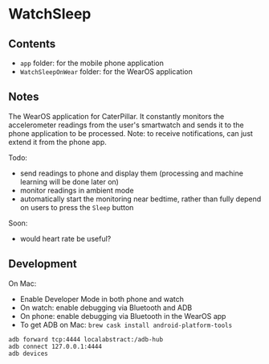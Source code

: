 # WatchSleep
## Contents
- `app` folder: for the mobile phone application
- `WatchSleepOnWear` folder: for the WearOS application

## Notes
The WearOS application for CaterPillar. It constantly monitors the accelerometer readings from the user's smartwatch and sends it to the phone application to be processed. Note: to receive notifications, can just extend it from the phone app.

Todo:
- send readings to phone and display them (processing and machine learning will be done later on)
- monitor readings in ambient mode
- automatically start the monitoring near bedtime, rather than fully depend on users to press the `Sleep` button

Soon:
- would heart rate be useful?

## Development
On Mac:
- Enable Developer Mode in both phone and watch
- On watch: enable debugging via Bluetooth and ADB
- On phone: enable debugging via Bluetooth in the WearOS app
- To get ADB on Mac: `brew cask install android-platform-tools`
```
adb forward tcp:4444 localabstract:/adb-hub
adb connect 127.0.0.1:4444
adb devices
```


